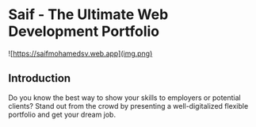 # Saif - The Ultimate Web Development Portfolio

![https://saifmohamedsv.web.app](img.png)

## Introduction

Do you know the best way to show your skills to employers or potential clients? Stand out from the crowd by presenting a
well-digitalized flexible portfolio and get your dream job.

